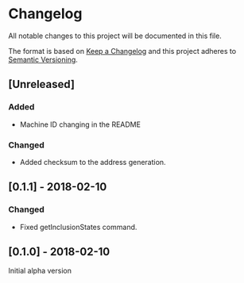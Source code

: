 # Changelog
All notable changes to this project will be documented in this file.

The format is based on [Keep a Changelog](http://keepachangelog.com/en/1.0.0/)
and this project adheres to [Semantic Versioning](http://semver.org/spec/v2.0.0.html).

## [Unreleased]

### Added
- Machine ID changing in the README

### Changed
- Added checksum to the address generation.

## [0.1.1] - 2018-02-10

### Changed
- Fixed getInclusionStates command.

## [0.1.0] - 2018-02-10

Initial alpha version